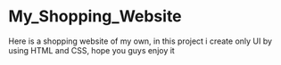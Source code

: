 # My_Shopping_Website
Here is a shopping website of my own, in this project i create only UI by using HTML and CSS, hope you guys enjoy it
